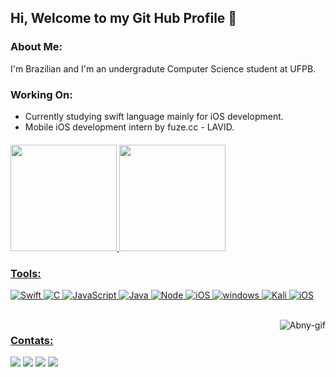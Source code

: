 ## Hi, Welcome to my Git Hub Profile 👋

### About Me:

I'm Brazilian and I'm an undergradute Computer Science student at UFPB.

### Working On:
- Currently studying swift language mainly for iOS development.
- Mobile iOS development intern by fuze.cc - LAVID.

####
  <div>
  <a href="https://github.com/AbnerSouzaa">
  <img height="170em" src="https://github-readme-stats.vercel.app/api?username=AbnerSouzaa&show_icons=true&theme=tokyonight&include_all_commits=true&count_private=true"/>
  <img height="170em" src="https://github-readme-stats.vercel.app/api/top-langs/?username=AbnerSouzaa&layout=compact&langs_count=7&theme=tokyonight"/>
   </div>
  
### Tools:  
  ![Swift](https://img.shields.io/badge/Swift-FA7343?style=for-the-badge&logo=swift&logoColor=white)
  ![C](https://img.shields.io/badge/C-00599C?style=for-the-badge&logo=c&logoColor=white)
  ![JavaScript](https://img.shields.io/badge/JavaScript-F7DF1E?style=for-the-badge&logo=javascript&logoColor=black)
  ![Java](https://img.shields.io/badge/Java-ED8B00?style=for-the-badge&logo=java&logoColor=white)
  ![Node](https://img.shields.io/badge/Node.js-43853D?style=for-the-badge&logo=node.js&logoColor=white)
  ![iOS](https://img.shields.io/badge/iOS-000000?style=for-the-badge&logo=ios&logoColor=white)
  ![windows](https://img.shields.io/badge/Windows-0078D6?style=for-the-badge&logo=windows&logoColor=white)
  ![Kali](https://img.shields.io/badge/KALI-1793D1?style=for-the-badge&logo=linux&logoColor=white)
  ![iOS](https://img.shields.io/badge/macOS-000000?style=for-the-badge&logo=apple&logoColor=white)
  
  
  
  
 </div>
<div style="display: inline_block"><br>
  <img align="right" alt="Abny-gif" src="https://i.imgur.com/vT4Oclk.gif">
</div>
  
  
  
  
  ### Contats:
 
<div> 
  <a href="https://www.instagram.com/abneersouza_/" target="_blank"><img src="https://img.shields.io/badge/-Instagram-%23E4405F?style=for-the-badge&logo=instagram&logoColor=white" target="_blank"></a>
  <a href = "mailto:abnersouzaoppo55@gmail.com"><img src="https://img.shields.io/badge/-Gmail-%23333?style=for-the-badge&logo=gmail&logoColor=white" target="_blank"></a>
  <a href="https://www.linkedin.com/in/abner-souza-685027219/" target="_blank"><img src="https://img.shields.io/badge/-LinkedIn-%230077B5?style=for-the-badge&logo=linkedin&logoColor=white" target="_blank"></a> 
  <a href="https://twitter.com/AbnerSouuza" target="_blank"><img src="https://img.shields.io/badge/-Twitter-%230077B5?style=for-the-badge&logo=twitter&logoColor=white" target="_blank"></a>
 
</div>
